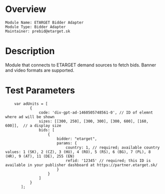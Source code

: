 # Overview

```
Module Name: ETARGET Bidder Adapter
Module Type: Bidder Adapter
Maintainer: prebid@etarget.sk
```

# Description

Module that connects to ETARGET demand sources to fetch bids.
Banner and video formats are supported.

# Test Parameters
```
    var adUnits = [
           {
               code: 'div-gpt-ad-1460505748561-0', // ID of elemnt where ad will be shown
               sizes: [[300, 250], [300, 300], [300, 600], [160, 600]],  // a display size
               bids: [
                   {
                       bidder: "etarget",
                       params: {
                           country: 1, // required; available country values: 1 (SK), 2 (CZ), 3 (HU), 4 (RO), 5 (RS), 6 (BG), 7 (PL), 8 (HR), 9 (AT), 11 (DE), 255 (EN)
                           refid: '12345' // required; this ID is available in your publisher dashboard at https://partner.etarget.sk/
                       }
                   }
               ]
           }
       ];
```
